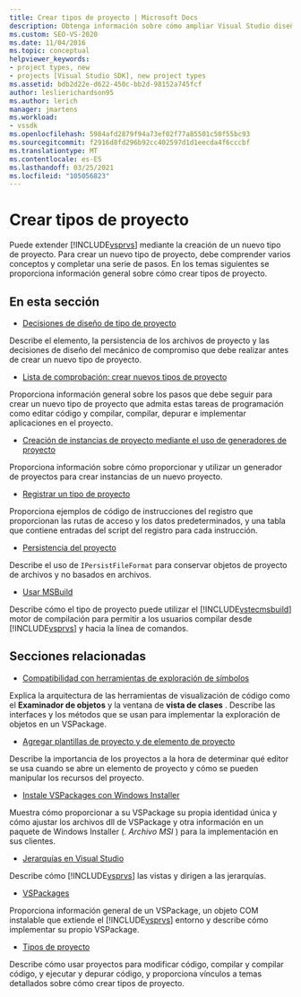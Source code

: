 ```yaml
---
title: Crear tipos de proyecto | Microsoft Docs
description: Obtenga información sobre cómo ampliar Visual Studio diseñando, creando y registrando un nuevo tipo de proyecto que admita tareas de programación.
ms.custom: SEO-VS-2020
ms.date: 11/04/2016
ms.topic: conceptual
helpviewer_keywords:
- project types, new
- projects [Visual Studio SDK], new project types
ms.assetid: bdb2d22e-d622-450c-bb2d-98152a745fcf
author: leslierichardson95
ms.author: lerich
manager: jmartens
ms.workload:
- vssdk
ms.openlocfilehash: 5984afd2879f94a73ef02f77a85501c50f55bc93
ms.sourcegitcommit: f2916d8fd296b92cc402597d1d1eecda4f6cccbf
ms.translationtype: MT
ms.contentlocale: es-ES
ms.lasthandoff: 03/25/2021
ms.locfileid: "105056823"
---
```

# <a name="create-project-types"></a>Crear tipos de proyecto
Puede extender [!INCLUDE[vsprvs](../../code-quality/includes/vsprvs_md.md)] mediante la creación de un nuevo tipo de proyecto. Para crear un nuevo tipo de proyecto, debe comprender varios conceptos y completar una serie de pasos. En los temas siguientes se proporciona información general sobre cómo crear tipos de proyecto.

## <a name="in-this-section"></a>En esta sección
- [Decisiones de diseño de tipo de proyecto](../../extensibility/internals/project-type-design-decisions.md)

 Describe el elemento, la persistencia de los archivos de proyecto y las decisiones de diseño del mecánico de compromiso que debe realizar antes de crear un nuevo tipo de proyecto.

- [Lista de comprobación: crear nuevos tipos de proyecto](../../extensibility/internals/checklist-creating-new-project-types.md)

 Proporciona información general sobre los pasos que debe seguir para crear un nuevo tipo de proyecto que admita estas tareas de programación como editar código y compilar, compilar, depurar e implementar aplicaciones en el proyecto.

- [Creación de instancias de proyecto mediante el uso de generadores de proyecto](../../extensibility/internals/creating-project-instances-by-using-project-factories.md)

 Proporciona información sobre cómo proporcionar y utilizar un generador de proyectos para crear instancias de un nuevo proyecto.

- [Registrar un tipo de proyecto](../../extensibility/internals/registering-a-project-type.md)

 Proporciona ejemplos de código de instrucciones del registro que proporcionan las rutas de acceso y los datos predeterminados, y una tabla que contiene entradas del script del registro para cada instrucción.

- [Persistencia del proyecto](../../extensibility/internals/project-persistence.md)

 Describe el uso de `IPersistFileFormat` para conservar objetos de proyecto de archivos y no basados en archivos.

- [Usar MSBuild](../../extensibility/internals/using-msbuild.md)

 Describe cómo el tipo de proyecto puede utilizar el [!INCLUDE[vstecmsbuild](../../extensibility/internals/includes/vstecmsbuild_md.md)] motor de compilación para permitir a los usuarios compilar desde [!INCLUDE[vsprvs](../../code-quality/includes/vsprvs_md.md)] y hacia la línea de comandos.

## <a name="related-sections"></a>Secciones relacionadas
- [Compatibilidad con herramientas de exploración de símbolos](../../extensibility/internals/supporting-symbol-browsing-tools.md)

 Explica la arquitectura de las herramientas de visualización de código como el **Examinador de objetos** y la ventana de **vista de clases** . Describe las interfaces y los métodos que se usan para implementar la exploración de objetos en un VSPackage.

- [Agregar plantillas de proyecto y de elemento de proyecto](../../extensibility/internals/adding-project-and-project-item-templates.md)

 Describe la importancia de los proyectos a la hora de determinar qué editor se usa cuando se abre un elemento de proyecto y cómo se pueden manipular los recursos del proyecto.

- [Instale VSPackages con Windows Installer](../../extensibility/internals/installing-vspackages-with-windows-installer.md)

 Muestra cómo proporcionar a su VSPackage su propia identidad única y cómo ajustar los archivos dll de VSPackage y otra información en un paquete de Windows Installer (*. Archivo MSI* ) para la implementación en sus clientes.

- [Jerarquías en Visual Studio](../../extensibility/internals/hierarchies-in-visual-studio.md)

 Describe cómo [!INCLUDE[vsprvs](../../code-quality/includes/vsprvs_md.md)] las vistas y dirigen a las jerarquías.

- [VSPackages](../../extensibility/internals/vspackages.md)

 Proporciona información general de un VSPackage, un objeto COM instalable que extiende el [!INCLUDE[vsprvs](../../code-quality/includes/vsprvs_md.md)] entorno y describe cómo implementar su propio VSPackage.

- [Tipos de proyecto](../../extensibility/internals/project-types.md)

 Describe cómo usar proyectos para modificar código, compilar y compilar código, y ejecutar y depurar código, y proporciona vínculos a temas detallados sobre cómo crear tipos de proyecto.
